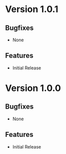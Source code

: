 # Version 1.0.1

## Bugfixes

* None

## Features

* Initial Release

# Version 1.0.0

## Bugfixes

* None

## Features

* Initial Release